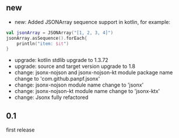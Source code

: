 ## new
* new: Added JSONArray sequence support in kotlin, for example:
```kotlin
val jsonArray = JSONArray("[1, 2, 3, 4]")
jsonArray.asSequence().forEach{
    println("item: $it")
}
```
* upgrade: kotlin stdlib upgrade to 1.3.72
* upgrade: source and target version upgrade to 1.8
* change: jsonx-nojson and jsonx-nojson-kt module package name change to 'com.github.panpf.jsonx'
* change: jsonx-nojson module name change to 'jsonx'
* change: jsonx-nojson-kt module name change to 'jsonx-ktx'
* change: Jsonx fully refactored

## 0.1
first release